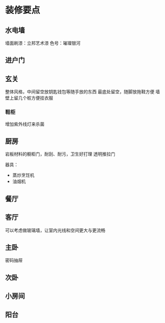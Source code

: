 # 装修要点

## 水电墙

墙面刷漆：立邦艺术漆  色号：璀璨银河


## 进户门

## 玄关

整体风格，中间留空放钥匙钱包等随手放的东西
最底处留空，随脚放拖鞋方便
墙壁上留几个桩方便挂衣服


### 鞋柜
增加紫外线灯来杀菌


## 厨房
岩板材料的橱柜门，耐刮、耐污，卫生好打理
透明推拉门

器具：
- 蒸炒烹饪机
- 油烟机


## 餐厅

## 客厅

可以考虑做玻璃墙，让室内光线和空间更大与更流畅

## 主卧

密码抽屉

## 次卧

## 小房间

## 阳台

